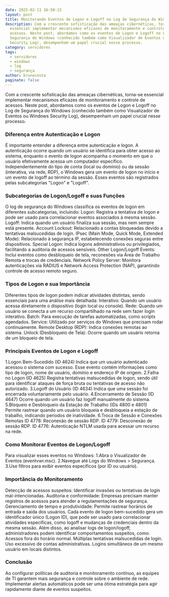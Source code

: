 ```yaml
---
date: 2025-02-11 16:50:13
layout: post
title: Monitorando Eventos de Logon e Logoff no Log de Segurança do Windows
description: Com a crescente sofisticação das ameaças cibernéticas, torna-se
  essencial implementar mecanismos eficazes de monitoramento e controle de
  acessos. Neste post, abordamos como os eventos de Logon e Logoff no Log de
  Segurança do Windows (conhecido também como Visualizador de Eventos ou Windows
  Security Log), desempenham um papel crucial nesse processo.
category: servidores
tags:
  - servidores
  - windows
  - log
  - segurança
author: brunocosta
paginate: false
---
```

Com a crescente sofisticação das ameaças cibernéticas, torna-se essencial implementar mecanismos eficazes de monitoramento e controle de acessos. Neste post, abordamos como os eventos de Logon e Logoff no Log de Segurança do Windows (conhecido também como Visualizador de Eventos ou Windows Security Log), desempenham um papel crucial nesse processo.

### Diferença entre Autenticação e Logon

É importante entender a diferença entre autenticação e logon. A autenticação ocorre quando um usuário se identifica para obter acesso ao sistema, enquanto o evento de logon acompanha o momento em que o usuário efetivamente acessa um computador específico.
Independentemente do tipo de conta (local ou domínio) ou da sessão (interativa, via rede, RDP), o Windows gera um evento de logon no início e um evento de logoff ao término da sessão. Esses eventos são registrados pelas subcategorias "Logon" e "Logoff".

### Subcategorias de Logon/Logoff e suas Funções

O log de segurança do Windows classifica os eventos de logon em diferentes subcategorias, incluindo:
Logon: Registra a tentativa de logon e pode ser usado para correlacionar eventos associados à mesma sessão.
Logoff: Indica quando um usuário finaliza sua sessão, mas nem sempre está presente.
Account Lockout: Relacionado a contas bloqueadas devido a tentativas malsucedidas de login.
IPsec (Main Mode, Quick Mode, Extended Mode): Relacionado à segurança IP, estabelecendo conexões seguras entre dispositivos.
Special Logon: Indica logons administrativos ou privilegiados, facilitando a auditoria de acessos sensíveis.
Other Logon/Logoff Events: Inclui eventos como desbloqueio de tela, reconexões via Área de Trabalho Remota e trocas de credenciais.
Network Policy Server: Monitora autenticações via RADIUS e Network Access Protection (NAP), garantindo controle de acesso remoto seguro.

### Tipos de Logon e sua Importância

Diferentes tipos de logon podem indicar atividades distintas, sendo essenciais para uma análise mais detalhada:
Interativo: Quando um usuário acessa diretamente o dispositivo (login local ou console).
Rede: Quando um usuário se conecta a um recurso compartilhado na rede sem fazer login interativo.
Batch: Para execução de tarefas automatizadas, como scripts agendados.
Service: Utilizado por serviços do Windows que precisam rodar continuamente.
Remote Desktop (RDP): Indica conexões remotas ao sistema.
Unlock (Desbloqueio de Tela): Ocorre quando um usuário retorna de um bloqueio de tela.

### Principais Eventos de Logon e Logoff

1.Logon Bem-Sucedido (ID 4624)
Indica que um usuário autenticado acessou o sistema com sucesso. Esse evento contém informações como tipo de logon, nome de usuário, domínio e endereço IP de origem.
2.Falha no Logon (ID 4625)
Registra tentativas malsucedidas de logon, sendo útil para identificar ataques de força bruta ou tentativas de acesso não autorizado.
3.Logoff do Usuário (ID 4634)
Indica que uma sessão foi encerrada voluntariamente pelo usuário.
4.Encerramento de Sessão (ID 4647)
Ocorre quando um usuário faz logoff manualmente do sistema.
5.Bloqueio e Desbloqueio da Estação de Trabalho (IDs 4800 e 4801)
Permite rastrear quando um usuário bloqueia e desbloqueia a estação de trabalho, indicando períodos de inatividade.
6.Troca de Sessão e Conexões Remotas
ID 4778: Reconexão de sessão RDP.
ID 4779: Desconexão de sessão RDP.
ID 4776: Autenticação NTLM usada para acessar um recurso na rede.


### Como Monitorar Eventos de Logon/Logoff

Para visualizar esses eventos no Windows:
1.Abra o Visualizador de Eventos (eventvwr.msc).
2.Navegue até Logs do Windows > Segurança.
3.Use filtros para exibir eventos específicos (por ID ou usuário).

### Importância do Monitoramento

Detecção de acessos suspeitos: Identificar invasões ou tentativas de login mal-intencionadas.
Auditoria e conformidade: Empresas precisam manter registros de acessos para atender a regulamentações de segurança.
Gerenciamento de tempo e produtividade: Permite rastrear horários de entrada e saída dos usuários.
Cada evento de logon bem-sucedido gera um identificador único (Logon ID), que pode ser usado para correlacionar atividades específicas, como logoff e mudanças de credenciais dentro da mesma sessão.
Além disso, ao analisar logs de logon/logoff, administradores podem identificar comportamentos suspeitos, como:
Acessos fora do horário normal.
Múltiplas tentativas malsucedidas de login.
Uso excessivo de contas administrativas.
Logins simultâneos de um mesmo usuário em locais distintos.

### Conclusão

Ao configurar políticas de auditoria e monitoramento contínuo, as equipes de TI garantem mais segurança e controle sobre o ambiente de rede. Implementar alertas automáticos pode ser uma ótima estratégia para agir rapidamente diante de eventos suspeitos.